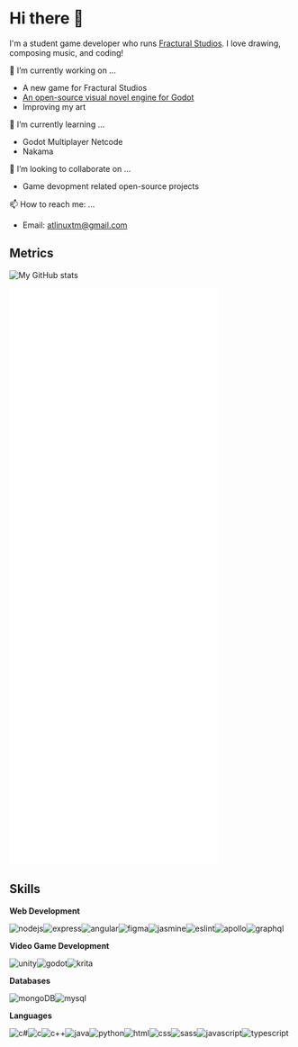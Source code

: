 # Hi there 👋

I'm a student game developer who runs [Fractural Studios](https://github.com/Fractural). I love drawing, composing music, and coding!

🔭 I’m currently working on ...
- A new game for Fractural Studios
- [An open-source visual novel engine for Godot](https://github.com/Fractural/FracturalVisualNovelEngine/)
- Improving my art

🌱 I’m currently learning ...
- Godot Multiplayer Netcode
- Nakama

👯 I’m looking to collaborate on ...
- Game devopment related open-source projects

📫 How to reach me: ...
- Email: atlinuxtm@gmail.com

## Metrics

![My GitHub stats](https://github-readme-stats.vercel.app/api?username=Atlinx&show_icons=true&theme=monokai&count_private=true&include_all_commits=true)

![Metrics](/github-metrics.svg)

## Skills

**Web Development**

![nodejs](https://img.shields.io/badge/Node.js-339933?style=for-the-badge&logo=nodedotjs&logoColor=white)![express](https://img.shields.io/badge/Express.js-000000?style=for-the-badge&logo=express&logoColor=white)![angular](https://img.shields.io/badge/Angular-DD0031?style=for-the-badge&logo=angular&logoColor=white)![figma](https://img.shields.io/badge/Figma-F24E1E?style=for-the-badge&logo=figma&logoColor=white)![jasmine](https://img.shields.io/badge/Jasmine-8A4182?style=for-the-badge&logo=Jasmine&logoColor=white)![eslint](https://img.shields.io/badge/eslint-3A33D1?style=for-the-badge&logo=eslint&logoColor=white)![apollo](https://img.shields.io/badge/Apollo%20GraphQL-311C87?&style=for-the-badge&logo=Apollo%20GraphQL&logoColor=white)![graphql](https://img.shields.io/badge/GraphQl-E10098?style=for-the-badge&logo=graphql&logoColor=white)

**Video Game Development**

![unity](https://img.shields.io/badge/Unity-100000?style=for-the-badge&logo=unity&logoColor=white)![godot](https://img.shields.io/badge/Godot-478CBF?style=for-the-badge&logo=GodotEngine&logoColor=white)![krita](https://img.shields.io/badge/Krita-203759?style=for-the-badge&logo=krita&logoColor=EEF37B)

**Databases**

![mongoDB](https://img.shields.io/badge/MongoDB-4EA94B?style=for-the-badge&logo=mongodb&logoColor=white)![mysql](https://img.shields.io/badge/MySQL-005C84?style=for-the-badge&logo=mysql&logoColor=white)

**Languages**

![c#](https://img.shields.io/badge/C%23-239120?style=for-the-badge&logo=c-sharp&logoColor=white)![c](https://img.shields.io/badge/C-00599C?style=for-the-badge&logo=c&logoColor=white)![c++](https://img.shields.io/badge/C%2B%2B-00599C?style=for-the-badge&logo=c%2B%2B&logoColor=white)![java](https://img.shields.io/badge/Java-ED8B00?style=for-the-badge&logo=java&logoColor=white)![python](https://img.shields.io/badge/Python-FFD43B?style=for-the-badge&logo=python&logoColor=blue)![html](https://img.shields.io/badge/HTML5-E34F26?style=for-the-badge&logo=html5&logoColor=white)![css](https://img.shields.io/badge/CSS3-1572B6?style=for-the-badge&logo=css3&logoColor=white)![sass](https://img.shields.io/badge/Sass-CC6699?style=for-the-badge&logo=sass&logoColor=white)![javascript](https://img.shields.io/badge/JavaScript-323330?style=for-the-badge&logo=javascript&logoColor=F7DF1E)![typescript](https://img.shields.io/badge/TypeScript-007ACC?style=for-the-badge&logo=typescript&logoColor=white)
